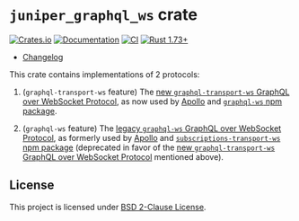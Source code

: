 `juniper_graphql_ws` crate
==========================

[![Crates.io](https://img.shields.io/crates/v/juniper_graphql_ws.svg?maxAge=2592000)](https://crates.io/crates/juniper_graphql_ws)
[![Documentation](https://docs.rs/juniper_graphql_ws/badge.svg)](https://docs.rs/juniper_graphql_ws)
[![CI](https://github.com/graphql-rust/juniper/workflows/CI/badge.svg?branch=master "CI")](https://github.com/graphql-rust/juniper/actions?query=workflow%3ACI+branch%3Amaster)
[![Rust 1.73+](https://img.shields.io/badge/rustc-1.73+-lightgray.svg "Rust 1.73+")](https://blog.rust-lang.org/2023/10/05/Rust-1.73.0.html)

- [Changelog](https://github.com/graphql-rust/juniper/blob/master/juniper_graphql_ws/CHANGELOG.md)

This crate contains implementations of 2 protocols:

1. (`graphql-transport-ws` feature) The [new `graphql-transport-ws` GraphQL over WebSocket Protocol][new], as now used by [Apollo] and [`graphql-ws` npm package].

2. (`graphql-ws` feature) The [legacy `graphql-ws` GraphQL over WebSocket Protocol][old], as formerly used by [Apollo] and [`subscriptions-transport-ws` npm package] (deprecated in favor of the [new `graphql-transport-ws` GraphQL over WebSocket Protocol][new] mentioned above).




## License

This project is licensed under [BSD 2-Clause License](https://github.com/graphql-rust/juniper/blob/master/juniper_graphql_ws/LICENSE).




[`graphql-ws` npm package]: https://npmjs.com/package/graphql-ws
[`subscriptions-transport-ws` npm package]: https://npmjs.com/package/subscriptions-transport-ws
[Apollo]: https://www.apollographql.com
[new]: https://github.com/enisdenjo/graphql-ws/blob/v5.14.0/PROTOCOL.md
[old]: https://github.com/apollographql/subscriptions-transport-ws/blob/v0.11.0/PROTOCOL.md
